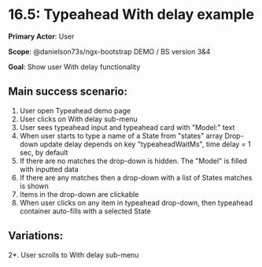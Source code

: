 16.5: Typeahead With delay example
==================================
**Primary Actor**: User

**Scope**: @danielson73s/ngx-bootstrap DEMO / BS version 3&4

**Goal**: Show user With delay functionality

Main success scenario:
----------------------
1. User open Typeahead demo page
2. User clicks on With delay sub-menu
3. User sees typeahead input and typeahead card with "Model:" text
4. When user starts to type a name of a State from "states" array Drop-down update delay depends on key "typeaheadWaitMs", time delay = 1 sec, by default
5. If there are no matches the drop-down is hidden. The "Model" is filled with inputted data
6. If there are any matches then a drop-down with a list of States matches is shown
7. Items in the drop-down are clickable
8. When user clicks on any item in typeahead drop-down, then typeahead container auto-fills with a selected State

Variations:
-----------
2*. User scrolls to With delay sub-menu
